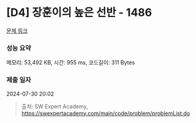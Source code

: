 # [D4] 장훈이의 높은 선반 - 1486 

[문제 링크](https://swexpertacademy.com/main/code/problem/problemDetail.do?contestProbId=AV2b7Yf6ABcBBASw) 

### 성능 요약

메모리: 53,492 KB, 시간: 955 ms, 코드길이: 311 Bytes

### 제출 일자

2024-07-30 20:02



> 출처: SW Expert Academy, https://swexpertacademy.com/main/code/problem/problemList.do